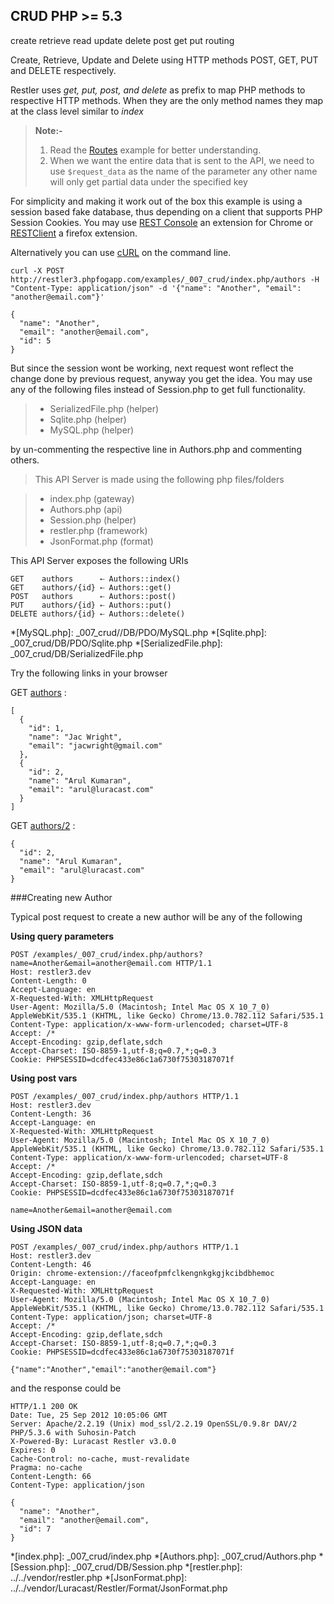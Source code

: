 CRUD <requires>PHP >= 5.3</requires>
----

<tag>create</tag>
<tag>retrieve</tag>
<tag>read</tag>
<tag>update</tag>
<tag>delete</tag>
<tag>post</tag>
<tag>get</tag>
<tag>put</tag>
<tag>routing</tag>

Create, Retrieve, Update and Delete using
 HTTP methods POST, GET, PUT and DELETE respectively.


Restler uses *get, put, post, and delete* as prefix to map PHP methods to
respective HTTP methods. When they are the only method names they map at
the class level similar to *index*

> **Note:-**
>
> 1. Read the [Routes](../_006_routing/readme.html) example for better understanding.
> 2. When we want the entire data that is sent to the API,
>    we need to use `$request_data` as the name of the parameter any other name
>    will only get partial data under the specified key

For simplicity and making it work out of the box this example is using
 a session based fake database, thus depending on a client that
 supports PHP Session Cookies. You may use
 [REST Console](https://chrome.google.com/webstore/detail/faceofpmfclkengnkgkgjkcibdbhemoc#)
 an extension for Chrome or
 [RESTClient](https://addons.mozilla.org/en-US/firefox/addon/restclient/)
 a firefox extension.

 Alternatively you can use [cURL](http://en.wikipedia.org/wiki/CURL) on the command line.

    curl -X POST http://restler3.phpfogapp.com/examples/_007_crud/index.php/authors -H "Content-Type: application/json" -d '{"name": "Another", "email": "another@email.com"}'

    {
      "name": "Another",
      "email": "another@email.com",
      "id": 5
    }

But since the session wont be working, next request wont reflect the
change done by previous request, anyway you get the idea. You may use any of the following files
instead of Session.php to get full functionality.

> * SerializedFile.php (helper)
> * Sqlite.php (helper)
> * MySQL.php (helper)

by un-commenting the respective line in Authors.php and commenting others.

> This API Server is made using the following php files/folders

> * index.php      (gateway)
> * Authors.php      (api)
> * Session.php      (helper)
> * restler.php      (framework)
> * JsonFormat.php      (format)

This API Server exposes the following URIs

    GET    authors      ⇠ Authors::index()
    GET    authors/{id} ⇠ Authors::get()
    POST   authors      ⇠ Authors::post()
    PUT    authors/{id} ⇠ Authors::put()
    DELETE authors/{id} ⇠ Authors::delete()


*[MySQL.php]: _007_crud//DB/PDO/MySQL.php
*[Sqlite.php]: _007_crud/DB/PDO/Sqlite.php
*[SerializedFile.php]: _007_crud/DB/SerializedFile.php



Try the following links in your browser

GET [authors](index.php/authors)
:    
~~~~~~~~~~~~~~~~~~~~~~~~~~~~~~~~
[
  {
    "id": 1,
    "name": "Jac Wright",
    "email": "jacwright@gmail.com"
  },
  {
    "id": 2,
    "name": "Arul Kumaran",
    "email": "arul@luracast.com"
  }
]
~~~~~~~~~~~~~~~~~~~~~~~~~~~~~~~~

GET [authors/2](index.php/authors/2)
:    
~~~~~~~~~~~~~~~~~~~~~~~~~~~~~~~~
{
  "id": 2,
  "name": "Arul Kumaran",
  "email": "arul@luracast.com"
}
~~~~~~~~~~~~~~~~~~~~~~~~~~~~~~~~


###Creating new Author

 Typical post request to create a new author will be any of the following

**Using query parameters**

    POST /examples/_007_crud/index.php/authors?name=Another&email=another@email.com HTTP/1.1
    Host: restler3.dev
    Content-Length: 0
    Accept-Language: en
    X-Requested-With: XMLHttpRequest
    User-Agent: Mozilla/5.0 (Macintosh; Intel Mac OS X 10_7_0) AppleWebKit/535.1 (KHTML, like Gecko) Chrome/13.0.782.112 Safari/535.1
    Content-Type: application/x-www-form-urlencoded; charset=UTF-8
    Accept: /*
    Accept-Encoding: gzip,deflate,sdch
    Accept-Charset: ISO-8859-1,utf-8;q=0.7,*;q=0.3
    Cookie: PHPSESSID=dcdfec433e86c1a6730f75303187071f

**Using post vars**

    POST /examples/_007_crud/index.php/authors HTTP/1.1
    Host: restler3.dev
    Content-Length: 36
    Accept-Language: en
    X-Requested-With: XMLHttpRequest
    User-Agent: Mozilla/5.0 (Macintosh; Intel Mac OS X 10_7_0) AppleWebKit/535.1 (KHTML, like Gecko) Chrome/13.0.782.112 Safari/535.1
    Content-Type: application/x-www-form-urlencoded; charset=UTF-8
    Accept: /*
    Accept-Encoding: gzip,deflate,sdch
    Accept-Charset: ISO-8859-1,utf-8;q=0.7,*;q=0.3
    Cookie: PHPSESSID=dcdfec433e86c1a6730f75303187071f

    name=Another&email=another@email.com

**Using JSON data**

    POST /examples/_007_crud/index.php/authors HTTP/1.1
    Host: restler3.dev
    Content-Length: 46
    Origin: chrome-extension://faceofpmfclkengnkgkgjkcibdbhemoc
    Accept-Language: en
    X-Requested-With: XMLHttpRequest
    User-Agent: Mozilla/5.0 (Macintosh; Intel Mac OS X 10_7_0) AppleWebKit/535.1 (KHTML, like Gecko) Chrome/13.0.782.112 Safari/535.1
    Content-Type: application/json; charset=UTF-8
    Accept: /*
    Accept-Encoding: gzip,deflate,sdch
    Accept-Charset: ISO-8859-1,utf-8;q=0.7,*;q=0.3
    Cookie: PHPSESSID=dcdfec433e86c1a6730f75303187071f

    {"name":"Another","email":"another@email.com"}

and the response could be

    HTTP/1.1 200 OK
    Date: Tue, 25 Sep 2012 10:05:06 GMT
    Server: Apache/2.2.19 (Unix) mod_ssl/2.2.19 OpenSSL/0.9.8r DAV/2 PHP/5.3.6 with Suhosin-Patch
    X-Powered-By: Luracast Restler v3.0.0
    Expires: 0
    Cache-Control: no-cache, must-revalidate
    Pragma: no-cache
    Content-Length: 66
    Content-Type: application/json

    {
      "name": "Another",
      "email": "another@email.com",
      "id": 7
    }

*[index.php]: _007_crud/index.php
*[Authors.php]: _007_crud/Authors.php
*[Session.php]: _007_crud/DB/Session.php
*[restler.php]: ../../vendor/restler.php
*[JsonFormat.php]: ../../vendor/Luracast/Restler/Format/JsonFormat.php

